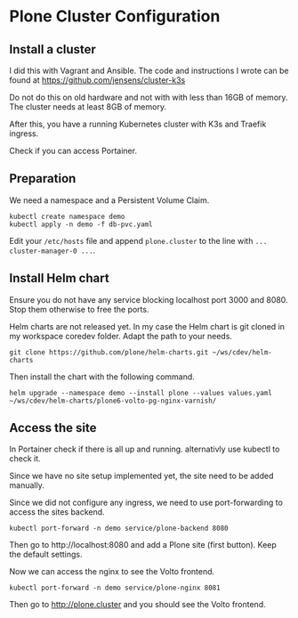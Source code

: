 # Plone Cluster Configuration

## Install a cluster

I did this with Vagrant and Ansible. The code and instructions I wrote can be found at https://github.com/jensens/cluster-k3s

Do not do this on old hardware and not with with less than 16GB of memory. The cluster needs at least 8GB of memory.

After this, you have a running Kubernetes cluster with K3s and Traefik ingress.

Check if you can access Portainer.


## Preparation

We need a namespace and a Persistent Volume Claim.

```shell
kubectl create namespace demo
kubectl apply -n demo -f db-pvc.yaml
```

Edit your ``/etc/hosts`` file and append ``plone.cluster`` to the line with `... cluster-manager-0 ...`.


## Install Helm chart

Ensure you do not have any service blocking localhost port 3000 and 8080. Stop them otherwise to free the ports.

Helm charts are not released yet. In my case the Helm chart is git cloned in my workspace coredev folder. Adapt the path to your needs.

```shell
git clone https://github.com/plone/helm-charts.git ~/ws/cdev/helm-charts
```

Then install the chart with the following command.

```shell
helm upgrade --namespace demo --install plone --values values.yaml ~/ws/cdev/helm-charts/plone6-volto-pg-nginx-varnish/
```

## Access the site

In Portainer check if there is all up and running. alternativly use kubectl to check it.

Since we have no site setup implemented yet, the site need to be added manually.

Since we did not configure any ingress, we need to use port-forwarding to access the sites backend.

```shell
kubectl port-forward -n demo service/plone-backend 8080
```

Then go to http://localhost:8080 and add a Plone site (first button). Keep the default settings.

Now we can access the nginx to see the Volto frontend.

```shell
kubectl port-forward -n demo service/plone-nginx 8081
```

Then go to http://plone.cluster and you should see the Volto frontend.

